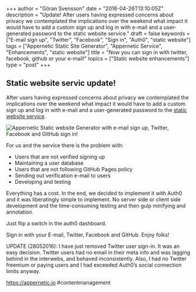 +++
author = "Göran Svensson"
date = "2016-04-26T13:10:05Z"
description = "Update! After users having expressed concerns about privacy we contemplated the implications over the weekend what impact it would have to add a custom sign up and log in with e-mail and a user-generated password to the static website service."
draft = false
keywords = ["E-mail sign up", "Twitter", "Facebook", "Sign in", "Auth0", "static website"]
tags = ["Appernetic Static Site Generator", "Appernetic Service", "Enhancements", "static website"]
title = "Now you can sign in with twitter, facebook, github or your e-mail!"
topics = ["Static website enhancements"]
type = "post"
+++
## Static website servic update!

After users having expressed concerns about privacy we contemplated the implications over the weekend what impact it would have to add a custom sign up and log in with e-mail and a user-generated password to the [static website service][1].  

![Appernetic Static website Generator with e-mail sign up, Twitter, Facebook and GitHub sign in!][2]

For us and the service there is the problem with:

* Users that are not verified signing up
* Maintaining a user database
* Users that are not following GitHub Pages policy
* Sending out verification e-mail to users
* Developing and testing

Everything has a cost. In the end, we decided to implement it with Auth0 and it was liberatingly simple to implement. No server side or client side development and the time-consuming testing and then gulp minifying and annotation. 

Just flip a switch in the auth0 dashboard.


Sign in with your E-mail, Twitter, Facebook and GitHub.  Enjoy folks!

UPDATE (28052016): I have just removed Twitter user sign-in. It was an easy decision. Twitter users had no email in their meta info and was lagging behind in the interwebs, and behaved inconsistently. Also, I had no Twitter freemium or paying users and I had exceeded Auth0’s social connection limits anyway.

https://appernetic.io #contentmanagement


  [1]: https://appernetic.io
  [2]: https://res.cloudinary.com/appernetic/v1461667876/bvzstocens1wcwu3vba1

